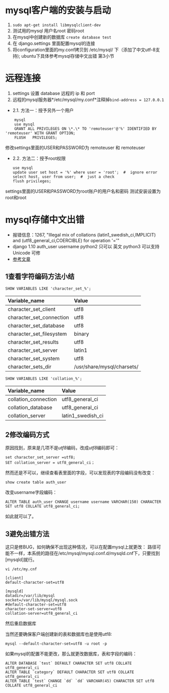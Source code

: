 # mysql客户端的安装与启动
1. ```sudo apt-get install libmysqlclient-dev```
2. 测试用的mysql 用户名root  密码root
3. 在mysql中创建新的数据库
```create database test```
4. 在 django.settings 里面配置mysql的连接
5. 将configuration里面的my.conf拷贝到 /etc/mysql/ 下（添加了中文utf-8支持); ubuntu下具体参考mysql存储中文出错 
第3小节
# 远程连接
1. settings 设置 database 远程的 ip 和 port
2. 远程的mysql服务器*/etc/mysql/my.conf*注释掉```bind-address = 127.0.0.1```
- 2.1. 方法一：授予另外一个用户
```
    mysql
    use mysql
    GRANT ALL PRIVILEGES ON \*.\* TO 'remoteuser'@'%' IDENTIFIED BY 'remoteuser' WITH GRANT OPTION;
    FLUSH   PRIVILEGES;
```
修改settings里面的USER和PASSWORD为 remoteuser 和 remoteuser
- 2.2. 方法二：授予root权限
    ```mysql
    use mysql
    update user set host = '%' where user = 'root';  #  ignore error
    select host, user from user;  #  just a check
    flush privileges;
    ```
settings里面的USER和PASSWORD为root账户的用户名和密码 测试安装设置为 root和root
# mysql存储中文出错
* 报错信息：1267, "Illegal mix of collations (latin1_swedish_ci,IMPLICIT) and (utf8_general_ci,COERCIBLE) for operation '='"
* django 1.10 auth_user username python2 只可以 英文  python3 可以支持 Unicode 可修
* [参考文章](http://blog.csdn.net/wujingwen1111/article/details/12652819)
## 1查看字符编码方法小结
```
SHOW VARIABLES LIKE 'character_set_%';
```
|Variable_name|Value|
:-----|:-----|
| character_set_client     | utf8                       |
| character_set_connection | utf8                       |
| character_set_database   | utf8                       |
| character_set_filesystem | binary                     |
| character_set_results    | utf8                       |
| character_set_server     | latin1                     |
| character_set_system     | utf8                       |
| character_sets_dir       | /usr/share/mysql/charsets/ |

```
SHOW VARIABLES LIKE 'collation_%';
```
| Variable_name        | Value             |
|:-----|:-----|
| collation_connection | utf8_general_ci   |
| collation_database   | utf8_general_ci   |
| collation_server     | latin1_swedish_ci |
## 2修改编码方式
原因找到，原来是几项不是*utf8*编码，改成*utf8*编码即可：
```
set character_set_server =utf8;
SET collation_server = utf8_general_ci；
```
然而还是不可以，继续查看表里面的字段，可以发现表的字段编码没有改变：
```
show create table auth_user
```
改变username字段编码：
```
ALTER TABLE auth_user CHANGE username username VARCHAR(150) CHARACTER SET utf8 COLLATE utf8_general_ci;
```
如此就可以了。

## 3避免出错方法
这只是修BUG，如何确保不出现这种情况，可以在配置mysql上就更改：
路径可能不一样，本系统的路径在/etc/mysql/mysql.conf.d/mysqld.cnf下，只要找到[mysqld]就行。
```
vi /etc/my.cnf

[client]
default-character-set=utf8

[mysqld]
datadir=/var/lib/mysql
socket=/var/lib/mysql/mysql.sock
#default-character-set=utf8
character-set-server=utf8
collation-server=utf8_general_ci
```
然后重启数据库

当然还要确保客户端创建新的表和数据库也是使用utf8:
```
mysql --default-character-set=utf8 -u root -p
```
如果mysql的配置不能更改，那么就更改数据库，表和字段的编码：
```
ALTER DATABASE `test` DEFAULT CHARACTER SET utf8 COLLATE utf8_general_ci
ALTER TABLE `category` DEFAULT CHARACTER SET utf8 COLLATE utf8_general_ci
ALTER TABLE `test` CHANGE `dd` `dd` VARCHAR(45) CHARACTER SET utf8 COLLATE utf8_general_ci
```
